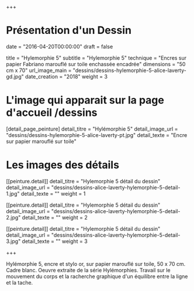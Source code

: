 +++
# Présentation d'un Dessin
date = "2016-04-20T00:00:00"
draft = false

title = "Hylemorphie 5"
subtitle = "Hylemorphie 5"
technique = "Encres sur papier Fabriano marouflé sur toile enchassée encadrée"
dimensions = "50 cm x 70"
url_image_main = "dessins/dessins-hylemorphie-5-alice-laverty-gd.jpg"
date_creation = "2018"
weight = 3

# L'image qui apparait sur la page d'accueil /dessins
[detail_page_peinture]
detail_titre = "Hylémorphie 5"
detail_image_url = "dessins/dessins-hylemorphie-5-alice-laverty-pt.jpg"
detail_texte = "Encre sur papier marouflé sur toile"

# Les images des détails
[[peinture.detail]]
detail_titre = "Hylemorphie 5 détail du dessin"
detail_image_url = "dessins/dessins-alice-laverty-hylemorphie-5-detail-1.jpg"
detail_texte = ""
weight = 1

[[peinture.detail]]
detail_titre = "Hylemorphie 5 détail du dessin"
detail_image_url = "dessins/dessins-alice-laverty-hylemorphie-5-detail-2.jpg"
detail_texte = ""
weight = 2

[[peinture.detail]]
detail_titre = "Hylemorphie 5 détail du dessin"
detail_image_url = "dessins/dessins-alice-laverty-hylemorphie-5-detail-3.jpg"
detail_texte = ""
weight = 3

+++

Hylémorphie 5, encre et stylo or, sur papier marouflé sur toile, 50 x 70 cm. Cadre blanc.
Oeuvre extraite de la série Hylémorphies.
Travail sur le mouvement du corps et la racherche graphique d'un équilibre entre la ligne et la tache.
